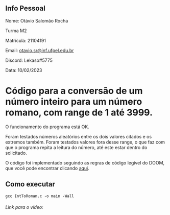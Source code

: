 ## Info Pessoal
Nome: Otávio Salomão Rocha

Turma M2

Matrícula: 21104191

Email: otavio.sr@inf.ufpel.edu.br

Discord: Lekaso#5775

Data: 10/02/2023

# Código para a conversão de um número inteiro para um número romano, com range de 1 até 3999.

O funcionamento do programa está OK.

Foram testados números aleatórios entre os dois valores citados e os extremos também. Foram testados valores fora desse range, o que faz com que o programa repita a leitura do número, até este estar dentro do solicitado.

O código foi implementado seguindo as regras de código legível do DOOM, que você pode encontrar clicando <a href="https://fabiensanglard.net/fd_proxy/doom3/CodeStyleConventions.pdf">aqui</a>.

## Como executar
<pre><code>gcc IntToRoman.c -o main -Wall</code></pre>

###### Link para o vídeo: 

